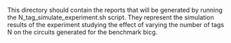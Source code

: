 This directory should contain the reports that will be generated by running the N_tag_simulate_experiment.sh script. They represent the simulation results of the experiment studying the effect of varying the number of tags N on the circuits generated for the benchmark bicg.
